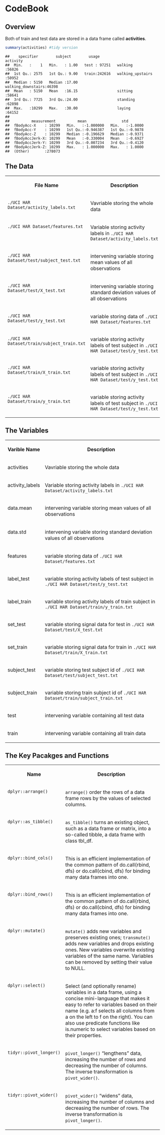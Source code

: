 CodeBook
================

## Overview

Both of train and test data are stored in a data frame called
**activities**.

``` r
summary(activities) #tidy version
```

    ##    specifier        subject        usage                      activity    
    ##  Min.   :    1   Min.   : 1.00   test : 97251   walking           :56826  
    ##  1st Qu.: 2575   1st Qu.: 9.00   train:242616   walking_upstairs  :50952  
    ##  Median : 5150   Median :17.00                  walking_downstairs:46398  
    ##  Mean   : 5150   Mean   :16.15                  sitting           :58641  
    ##  3rd Qu.: 7725   3rd Qu.:24.00                  standing          :62898  
    ##  Max.   :10299   Max.   :30.00                  laying            :64152  
    ##                                                                           
    ##          measurement          mean                std         
    ##  fBodyAcc-X    : 10299   Min.   :-1.000000   Min.   :-1.0000  
    ##  fBodyAcc-Y    : 10299   1st Qu.:-0.946387   1st Qu.:-0.9878  
    ##  fBodyAcc-Z    : 10299   Median :-0.196629   Median :-0.9371  
    ##  fBodyAccJerk-X: 10299   Mean   :-0.330004   Mean   :-0.6927  
    ##  fBodyAccJerk-Y: 10299   3rd Qu.:-0.007234   3rd Qu.:-0.4120  
    ##  fBodyAccJerk-Z: 10299   Max.   : 1.000000   Max.   : 1.0000  
    ##  (Other)       :278073

## The Data

<table>

<tr>

<th>

File Name

</th>

<th>

Description

</th>

</tr>

<tr>

<td valign="top">

`./UCI HAR Dataset/activity_labels.txt`

</td>

<td>

Vavriable storing the whole data

</td>

</tr>

<tr>

<td valign="top">

`./UCI HAR Dataset/features.txt`

</td>

<td>

Variable storing activity labels in `./UCI HAR
Dataset/activity_labels.txt`

</td>

</tr>

<tr>

<td valign="top">

`./UCI HAR Dataset/test/subject_test.txt`

</td>

<td>

intervening variable storing mean values of all observations

</td>

</tr>

<tr>

<td valign="top">

`./UCI HAR Dataset/test/X_test.txt`

</td>

<td>

intervening variable storing standard deviation values of all
observations

</td>

</tr>

<tr>

<td valign="top">

`./UCI HAR Dataset/test/y_test.txt`

</td>

<td>

variable storing data of `./UCI HAR Dataset/features.txt`

</td>

</tr>

<tr>

<td valign="top">

`./UCI HAR Dataset/train/subject_train.txt`

</td>

<td>

variable storing activity labels of test subject in `./UCI HAR
Dataset/test/y_test.txt`

</td>

</tr>

<tr>

<td valign="top">

`./UCI HAR Dataset/train/X_train.txt`

</td>

<td>

variable storing activity labels of test subject in `./UCI HAR
Dataset/test/y_test.txt`

</td>

</tr>

<tr>

<td valign="top">

`./UCI HAR Dataset/train/y_train.txt`

</td>

<td>

variable storing activity labels of test subject in `./UCI HAR
Dataset/test/y_test.txt`

</td>

</tr>

</table>

## The Variables

<table>

<tr>

<th>

Varible Name

</th>

<th>

Description

</th>

</tr>

<tr>

<td valign="top">

activities

</td>

<td>

Vavriable storing the whole data

</td>

</tr>

<tr>

<td valign="top">

activity\_labels

</td>

<td>

Variable storing activity labels in `./UCI HAR
Dataset/activity_labels.txt`

</td>

</tr>

<tr>

<td valign="top">

data.mean

</td>

<td>

intervening variable storing mean values of all observations

</td>

</tr>

<tr>

<td valign="top">

data.std

</td>

<td>

intervening variable storing standard deviation values of all
observations

</td>

</tr>

<tr>

<td valign="top">

features

</td>

<td>

variable storing data of `./UCI HAR Dataset/features.txt`

</td>

</tr>

<tr>

<td valign="top">

label\_test

</td>

<td>

variable storing activity labels of test subject in `./UCI HAR
Dataset/test/y_test.txt`

</td>

</tr>

<tr>

<td valign="top">

label\_train

</td>

<td>

variable storing activity labels of train subject in `./UCI HAR
Dataset/train/y_train.txt`

</td>

</tr>

<tr>

<td valign="top">

set\_test

</td>

<td>

variable storing signal data for test in `./UCI HAR
Dataset/test/X_test.txt`

</td>

</tr>

<tr>

<td valign="top">

set\_train

</td>

<td>

variable storing signal data for train in `./UCI HAR
Dataset/train/X_train.txt`

</td>

</tr>

<tr>

<td valign="top">

subject\_test

</td>

<td>

variable storing test subject id of `./UCI HAR
Dataset/test/subject_test.txt`

</td>

</tr>

<tr>

<td valign="top">

subject\_train

</td>

<td>

variable storing train subject id of `./UCI HAR
Dataset/train/subject_train.txt`

</td>

</tr>

<tr>

<td valign="top">

test

</td>

<td>

intervening variable containing all test data

</td>

</tr>

<tr>

<td valign="top">

train

</td>

<td>

intervening variable containing all train data

</td>

</tr>

</table>

## The Key Pacakges and Functions

<table>

<tr>

<th>

Name

</th>

<th>

Description

</th>

</tr>

<tr>

<td valign="top">

`dplyr::arrange()`

</td>

<td>

`arrange()` order the rows of a data frame rows by the values of
selected columns.

</td>

</tr>

<tr>

<td valign="top">

`dplyr::as_tibble()`

</td>

<td>

`as_tibble()` turns an existing object, such as a data frame or matrix,
into a so-called tibble, a data frame with class tbl\_df.

</td>

</tr>

<tr>

<td valign="top">

`dplyr::bind_cols()`

</td>

<td>

This is an efficient implementation of the common pattern of
do.call(rbind, dfs) or do.call(cbind, dfs) for binding many data frames
into one.

</td>

</tr>

<tr>

<td valign="top">

`dplyr::bind_rows()`

</td>

<td>

This is an efficient implementation of the common pattern of
do.call(rbind, dfs) or do.call(cbind, dfs) for binding many data frames
into one.

</td>

</tr>

<tr>

<td valign="top">

`dplyr::mutate()`

</td>

<td>

`mutate()` adds new variables and preserves existing ones; `transmute()`
adds new variables and drops existing ones. New variables overwrite
existing variables of the same name. Variables can be removed by setting
their value to NULL.

</td>

</tr>

<tr>

<td valign="top">

`dplyr::select()`

</td>

<td>

Select (and optionally rename) variables in a data frame, using a
concise mini-language that makes it easy to refer to variables based on
their name (e.g. a:f selects all columns from a on the left to f on the
right). You can also use predicate functions like is.numeric to select
variables based on their properties.

</td>

</tr>

<tr>

<td valign="top">

`tidyr::pivot_longer()`

</td>

<td>

`pivot_longer()` “lengthens” data, increasing the number of rows and
decreasing the number of columns. The inverse transformation is
`pivot_wider()`.

</td>

</tr>

<tr>

<td valign="top">

`tidyr::pivot_wider()`

</td>

<td>

`pivot_wider()` “widens” data, increasing the number of columns and
decreasing the number of rows. The inverse transformation is
`pivot_longer()`.

</td>

</tr>

</table>
